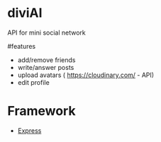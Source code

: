 # diviAI

API for mini social network

#features

- add/remove friends
- write/answer posts
- upload avatars ( https://cloudinary.com/  - API)
- edit profile


# Framework

  * [Express](https://github.com/expressjs/generator)
